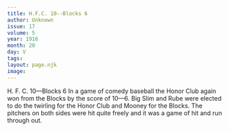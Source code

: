 ```yaml
---
title: H.F.C. 10--Blocks 6
author: Unknown
issue: 17
volume: 5
year: 1916
month: 20
day: V
tags:
layout: page.njk
image:
---
```

H. F. C. 10—Blocks 6      In a game of comedy baseball the Honor Club again won from the Blocks by the score of 10—6.   Big Slim and Rube were elected to do the twirling for the Honor Club and Mooney for the Blocks.    The pitchers on both sides were hit quite freely and it was a game of hit and run through out.


